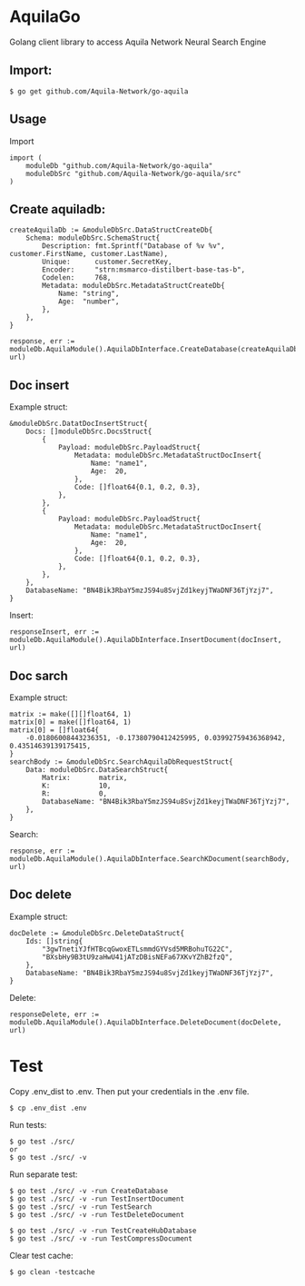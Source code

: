 # AquilaGo
Golang client library to access Aquila Network Neural Search Engine

## Import:
```
$ go get github.com/Aquila-Network/go-aquila
```
## Usage
Import 
```
import (
    moduleDb "github.com/Aquila-Network/go-aquila"
	moduleDbSrc "github.com/Aquila-Network/go-aquila/src"
)
```

## Create aquiladb:
```
createAquilaDb := &moduleDbSrc.DataStructCreateDb{
    Schema: moduleDbSrc.SchemaStruct{
        Description: fmt.Sprintf("Database of %v %v", customer.FirstName, customer.LastName),
        Unique:      customer.SecretKey,
        Encoder:     "strn:msmarco-distilbert-base-tas-b",
        Codelen:     768,
        Metadata: moduleDbSrc.MetadataStructCreateDb{
            Name: "string",
            Age:  "number",
        },
    },
}

response, err := moduleDb.AquilaModule().AquilaDbInterface.CreateDatabase(createAquilaDb, url)
```

## Doc insert
Example struct:
```
&moduleDbSrc.DatatDocInsertStruct{
    Docs: []moduleDbSrc.DocsStruct{
        {
            Payload: moduleDbSrc.PayloadStruct{
                Metadata: moduleDbSrc.MetadataStructDocInsert{
                    Name: "name1",
                    Age:  20,
                },
                Code: []float64{0.1, 0.2, 0.3},
            },
        },
        {
            Payload: moduleDbSrc.PayloadStruct{
                Metadata: moduleDbSrc.MetadataStructDocInsert{
                    Name: "name1",
                    Age:  20,
                },
                Code: []float64{0.1, 0.2, 0.3},
            },
        },
    },
    DatabaseName: "BN4Bik3RbaY5mzJS94u8SvjZd1keyjTWaDNF36TjYzj7",
}
```

Insert:
```
responseInsert, err := moduleDb.AquilaModule().AquilaDbInterface.InsertDocument(docInsert, url)
```

## Doc sarch
Example struct:
```
matrix := make([][]float64, 1)
matrix[0] = make([]float64, 1)
matrix[0] = []float64{
    -0.01806008443236351, -0.17380790412425995, 0.03992759436368942, 0.43514639139175415,
}
searchBody := &moduleDbSrc.SearchAquilaDbRequestStruct{
    Data: moduleDbSrc.DataSearchStruct{
        Matrix:       matrix,
        K:            10,
        R:            0,
        DatabaseName: "BN4Bik3RbaY5mzJS94u8SvjZd1keyjTWaDNF36TjYzj7",
    },
}
```

Search:
```
response, err := moduleDb.AquilaModule().AquilaDbInterface.SearchKDocument(searchBody, url)
```

## Doc delete
Example struct:
```
docDelete := &moduleDbSrc.DeleteDataStruct{
    Ids: []string{
        "3gwTnetiYJfHTBcqGwoxETLsmmdGYVsd5MRBohuTG22C",
        "BXsbHy9B3tU9zaHwU41jATzDBisNEFa67XKvYZhB2fzQ",
    },
    DatabaseName: "BN4Bik3RbaY5mzJS94u8SvjZd1keyjTWaDNF36TjYzj7",
}
```

Delete:
```
responseDelete, err := moduleDb.AquilaModule().AquilaDbInterface.DeleteDocument(docDelete, url)
```

# Test

Copy .env_dist to .env. Then put your credentials in the .env file.
```
$ cp .env_dist .env
```

Run tests:
```
$ go test ./src/
or
$ go test ./src/ -v
```

Run separate test:
```
$ go test ./src/ -v -run CreateDatabase
$ go test ./src/ -v -run TestInsertDocument
$ go test ./src/ -v -run TestSearch
$ go test ./src/ -v -run TestDeleteDocument

$ go test ./src/ -v -run TestCreateHubDatabase
$ go test ./src/ -v -run TestCompressDocument
```

Clear test cache:
```
$ go clean -testcache
```